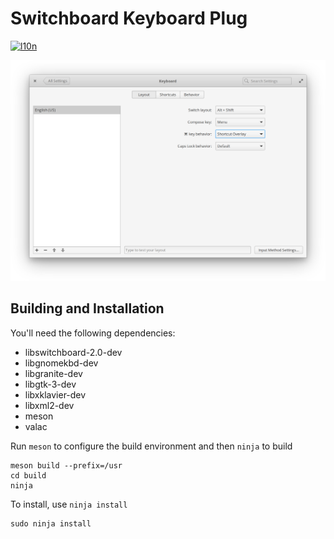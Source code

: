 # Switchboard Keyboard Plug
[![l10n](https://l10n.elementary.io/widgets/switchboard/switchboard-plug-keyboard/svg-badge.svg)](https://l10n.elementary.io/projects/switchboard/switchboard-plug-keyboard)

![screenshot](data/screenshot.png?raw=true)

## Building and Installation

You'll need the following dependencies:

* libswitchboard-2.0-dev
* libgnomekbd-dev
* libgranite-dev
* libgtk-3-dev
* libxklavier-dev
* libxml2-dev
* meson
* valac

Run `meson` to configure the build environment and then `ninja` to build

    meson build --prefix=/usr
    cd build
    ninja

To install, use `ninja install`

    sudo ninja install
